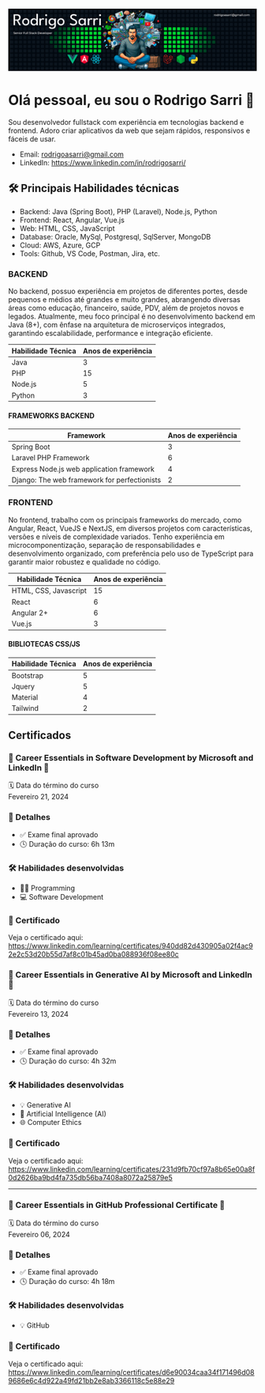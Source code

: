 ![Cover Image](https://github.com/rodrigosarri/rodrigosarri/blob/main/cover.jpg)


# Olá pessoal, eu sou o Rodrigo Sarri 👋

Sou desenvolvedor fullstack com experiência em tecnologias backend e frontend. Adoro criar aplicativos da web que sejam rápidos, responsivos e fáceis de usar.

- Email: rodrigoasarri@gmail.com
- LinkedIn: https://www.linkedin.com/in/rodrigosarri/

## 🛠️ Principais Habilidades técnicas

- Backend: Java (Spring Boot), PHP (Laravel), Node.js, Python
- Frontend: React, Angular, Vue.js
- Web: HTML, CSS, JavaScript
- Database: Oracle, MySql, Postgresql, SqlServer, MongoDB
- Cloud: AWS, Azure, GCP
- Tools: Github, VS Code, Postman, Jira, etc.

### BACKEND

No backend, possuo experiência em projetos de diferentes portes, desde pequenos e médios até grandes e muito grandes, abrangendo diversas áreas como educação, financeiro, saúde, PDV, além de projetos novos e legados. Atualmente, meu foco principal é no desenvolvimento backend em Java (8+), com ênfase na arquitetura de microserviços integrados, garantindo escalabilidade, performance e integração eficiente.

Habilidade Técnica | Anos de experiência |
----- | ------------------- |
Java  | 3                  |
PHP   | 15                 |
Node.js | 5                  |
Python | 3                   |

#### FRAMEWORKS BACKEND

Framework | Anos de experiência |
----- | ------------------- |
Spring Boot | 3
Laravel PHP Framework | 6                  |
Express Node.js web application framework  | 4                  |
Django: The web framework for perfectionists | 2                  |

### FRONTEND

No frontend, trabalho com os principais frameworks do mercado, como Angular, React, VueJS e NextJS, em diversos projetos com características, versões e níveis de complexidade variados. Tenho experiência em microcomponentização, separação de responsabilidades e desenvolvimento organizado, com preferência pelo uso de TypeScript para garantir maior robustez e qualidade no código.

Habilidade Técnica | Anos de experiência |
----- | ------------------- |
HTML, CSS, Javascript   | 15                 |
React | 6                  |
Angular 2+ | 6                  |
Vue.js | 3                   |

#### BIBLIOTECAS CSS/JS

Habilidade Técnica | Anos de experiência |
----- | ------------------- |
Bootstrap   | 5                 |
Jquery   | 5                 |
Material | 4                  |
Tailwind | 2                  |


## Certificados

### 🚀 Career Essentials in Software Development by Microsoft and LinkedIn 🚀

🗓 Data do término do curso<br>
Fevereiro 21, 2024

### 📜 Detalhes

- ✅ Exame final aprovado
- 🕓 Duração do curso: 6h 13m

### 🛠 Habilidades desenvolvidas

- 👨‍💻 Programming
- 💻 Software Development

### 🔗 Certificado

Veja o certificado aqui:
https://www.linkedin.com/learning/certificates/940dd82d430905a02f4ac92e2c53d20b55d7af8c01b45ad0ba088936f08ee80c

### 🚀 Career Essentials in Generative AI by Microsoft and LinkedIn 🚀

🗓 Data do término do curso<br>
Fevereiro 13, 2024

### 📜 Detalhes

- ✅ Exame final aprovado
- 🕓 Duração do curso: 4h 32m

### 🛠 Habilidades desenvolvidas

- 💡 Generative AI
- 🤖 Artificial Intelligence (AI)
- 🌐 Computer Ethics

### 🔗 Certificado

Veja o certificado aqui:
https://www.linkedin.com/learning/certificates/231d9fb70cf97a8b65e00a8f0d2626ba9bd4fa735db56ba7408a8072a25879e5

---------------------------------------------------------------------------------

### 🚀 Career Essentials in GitHub Professional Certificate 🚀

🗓 Data do término do curso<br>
Fevereiro 06, 2024

### 📜 Detalhes

- ✅ Exame final aprovado
- 🕓 Duração do curso: 4h 18m

### 🛠 Habilidades desenvolvidas

- 💡 GitHub

### 🔗 Certificado

Veja o certificado aqui:
https://www.linkedin.com/learning/certificates/d6e90034caa34f171496d089686e6c4d922a49fd21bb2e8ab3366118c5e88e29
